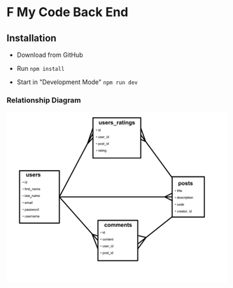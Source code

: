 # __F My Code Back End__

## __Installation__

* Download from GitHub

* Run ```npm install```

* Start in "Development Mode" ```npm run dev```

### __Relationship Diagram__


![Alt text](/ERD.png)
